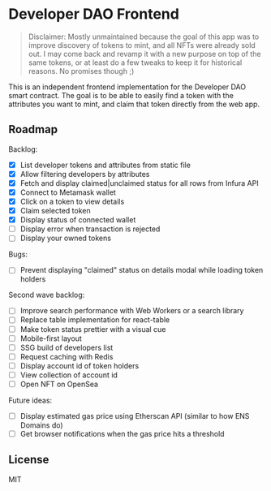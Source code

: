 # Developer DAO Frontend

> Disclaimer: Mostly unmaintained because the goal of this app was to improve discovery of tokens to mint, and all NFTs were already sold out. I may come back and revamp it with a new purpose on top of the same tokens, or at least do a few tweaks to keep it for historical reasons. No promises though ;)

This is an independent frontend implementation for the Developer DAO smart contract. The goal is to be able to easily find a token with the attributes you want to mint, and claim that token directly from the web app.

## Roadmap

Backlog:

- [x] List developer tokens and attributes from static file
- [x] Allow filtering developers by attributes
- [x] Fetch and display claimed|unclaimed status for all rows from Infura API
- [x] Connect to Metamask wallet
- [x] Click on a token to view details
- [x] Claim selected token
- [x] Display status of connected wallet
- [ ] Display error when transaction is rejected
- [ ] Display your owned tokens

Bugs:

- [ ] Prevent displaying "claimed" status on details modal while loading token holders

Second wave backlog:

- [ ] Improve search performance with Web Workers or a search library
- [ ] Replace table implementation for react-table
- [ ] Make token status prettier with a visual cue
- [ ] Mobile-first layout
- [ ] SSG build of developers list
- [ ] Request caching with Redis
- [ ] Display account id of token holders
- [ ] View collection of account id
- [ ] Open NFT on OpenSea

Future ideas:

- [ ] Display estimated gas price using Etherscan API (similar to how ENS Domains do)
- [ ] Get browser notifications when the gas price hits a threshold

## License

MIT
